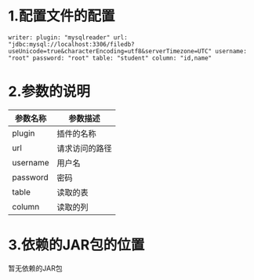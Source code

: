 # 1.配置文件的配置

`
writer:
  plugin: "mysqlreader"
  url: "jdbc:mysql://localhost:3306/filedb?useUnicode=true&characterEncoding=utf8&serverTimezone=UTC"
  username: "root"
  password: "root"
  table: "student"
  column: "id,name"
`

# 2.参数的说明

| 参数名称 | 参数描述       |
| -------- | -------------- |
| plugin   | 插件的名称     |
| url      | 请求访问的路径 |
| username | 用户名         |
| password | 密码           |
| table    | 读取的表       |
| column   | 读取的列       |



# 3.依赖的JAR包的位置

暂无依赖的JAR包
